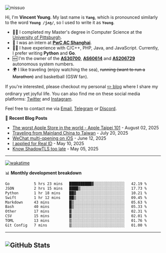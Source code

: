 <p align="left"> <img src="https://komarev.com/ghpvc/?username=missuo&label=Profile%20views&color=0e75b6&style=flat" alt="missuo" /> </p>

Hi, I'm **Vincent Young**. My last name is **`Yang`**, which is pronounced similarly to the word **`Young /jʌŋ/`**, so I used to write it as **`Young`**.

- 👨‍🎓 I completed my Master's degree in Computer Science at the [University of Pittsburgh](https://www.pitt.edu).
- 💼 I was an intern at **[PwC AC Shanghai](https://www.linkedin.com/company/pwc-ac-shanghai/)**.
- 👨‍💻 I have experience with C/C++, PHP, Java, and JavaScript. Currently, I prefer writing **Python** and **Go**.
- 🆕 I'm the owner of the **[AS30700](https://bgp.tools/as/30700)**, **[AS60614](https://bgp.tools/as/60614)** and **[AS206729](https://bgp.tools/as/206729)** autonomous system numbers.
- 🌍 I like traveling (enjoy watching the sea), ~~running (want to run a Marathon)~~ and basketball (GSW fan).

If you're interested, please checkout my personal [✏️ blog](https://missuo.me/) where I share my ordinary yet joyful life. You can also find me on these social media platforms: [Twitter](https://twitter.com/m1ssuo) and [Instagram](https://www.instagram.com/missuo.me).

Feel free to contact me via [Email](mailto:me@owo.nz), [Telegram](https://t.me/missuo) or [Discord](https://discordapp.com/users/missuo#7448).

📝 **Recent Blog Posts**
- [The worst Apple Store in the world - Apple Taipei 101](https://missuo.me/posts/taipei-101-apple-store/) - August 02, 2025
- [Traveling from Mainland China to Taiwan](https://missuo.me/posts/china-to-taiwan/) - July 20, 2025
- [WeChat multi-opening on iOS](https://missuo.me/posts/wechat-ios-multi-open/) - June 12, 2025
- [I applied for Real ID](https://missuo.me/posts/real-id/) - May 10, 2025
- [Know ShadowTLS too late](https://missuo.me/posts/shadowtls/) - May 05, 2025

-------

[![wakatime](https://wakatime.com/badge/user/c13cd961-40ca-417a-afb6-1f9ea8ac295c.svg)](https://wakatime.com/@missuo)

📊 **Monthly development breakdown**
<!--START_SECTION:waka-->

```txt
Go           5 hrs 23 mins   ██████████▓░░░░░░░░░░░░░░   42.19 %
JSON         2 hrs 15 mins   ████▒░░░░░░░░░░░░░░░░░░░░   17.73 %
Python       1 hr 18 mins    ██▓░░░░░░░░░░░░░░░░░░░░░░   10.21 %
Swift        1 hr 12 mins    ██▒░░░░░░░░░░░░░░░░░░░░░░   09.45 %
Markdown     43 mins         █▒░░░░░░░░░░░░░░░░░░░░░░░   05.63 %
Bash         40 mins         █▒░░░░░░░░░░░░░░░░░░░░░░░   05.33 %
Other        17 mins         ▓░░░░░░░░░░░░░░░░░░░░░░░░   02.31 %
CSV          15 mins         ▓░░░░░░░░░░░░░░░░░░░░░░░░   02.01 %
TOML         13 mins         ▒░░░░░░░░░░░░░░░░░░░░░░░░   01.76 %
Git Config   7 mins          ▒░░░░░░░░░░░░░░░░░░░░░░░░   01.00 %
```

<!--END_SECTION:waka-->

-------

![GitHub Stats](https://github-readme-stats-opal-alpha-76.vercel.app/api?username=missuo&show_icons=true&theme=transparent)
-------

